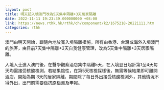 ```yaml
---
layout: post
title: 明天起入境澳門改為5天集中隔離+3天居家隔離
date: 2022-11-11 19:23:39.000000000 +08:00
link: https://news.rthk.hk/rthk/ch/component/k2/1675218-20221111.htm
categories: rthk
---
```


澳門由明天開始，跟隨內地放寬入境隔離措施，所有由香港、台灣或海外入境澳門的旅客，由目前7天集中隔離+3天自我健康管理，改為5天集中隔離+3天居家隔離。

入境人士進入澳門後，在醫學觀察酒店集中隔離5天，在入境翌日起計第1至4天每天均需接受核酸檢測，若結果陰性，在第5天核檢採樣後，無需等候結果即可離開酒店，開始為期 3天的居家隔離，期間除了每日外出接受核酸檢測外，其他情況不得外出，出門前需要做抗原檢測及申報。
